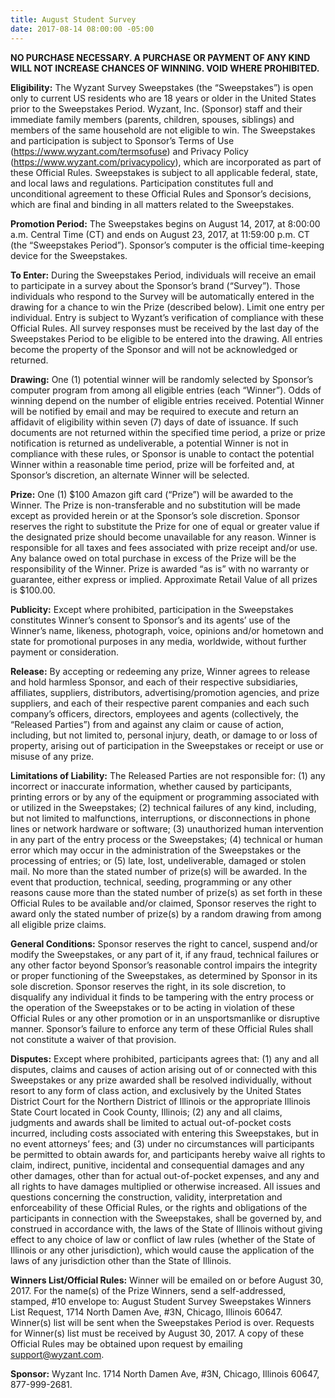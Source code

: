 ```yaml
---
title: August Student Survey
date: 2017-08-14 08:00:00 -05:00
---
```


**NO PURCHASE NECESSARY. A PURCHASE OR PAYMENT OF ANY KIND WILL NOT INCREASE CHANCES OF WINNING. VOID WHERE PROHIBITED.**

**Eligibility:** The Wyzant Survey Sweepstakes (the “Sweepstakes”) is open only to current US residents who are 18 years or older in the United States prior to the Sweepstakes Period. Wyzant, Inc. (Sponsor) staff and their immediate family members (parents, children, spouses, siblings) and members of the same household are not eligible to win. The Sweepstakes and participation is subject to Sponsor’s Terms of Use (https://www.wyzant.com/termsofuse) and Privacy Policy (https://www.wyzant.com/privacypolicy), which are incorporated as part of these Official Rules. Sweepstakes is subject to all applicable federal, state, and local laws and regulations. Participation constitutes full and unconditional agreement to these Official Rules and Sponsor’s decisions, which are final and binding in all matters related to the Sweepstakes.

**Promotion Period:** The Sweepstakes begins on August 14, 2017, at 8:00:00 a.m. Central Time (CT) and ends on August 23, 2017, at 11:59:00 p.m. CT (the “Sweepstakes Period”). Sponsor’s computer is the official time-keeping device for the Sweepstakes.

**To Enter:** During the Sweepstakes Period, individuals will receive an email to participate in a survey about the Sponsor’s brand (“Survey”). Those individuals who respond to the Survey will be automatically entered in the drawing for a chance to win the Prize (described below). Limit one entry per individual. Entry is subject to Wyzant’s verification of compliance with these Official Rules. All survey responses must be received by the last day of the Sweepstakes Period to be eligible to be entered into the drawing. All entries become the property of the Sponsor and will not be acknowledged or returned.

**Drawing:** One (1) potential winner will be randomly selected by Sponsor’s computer program from among all eligible entries (each “Winner”). Odds of winning depend on the number of eligible entries received. Potential Winner will be notified by email and may be required to execute and return an affidavit of eligibility within seven (7) days of date of issuance. If such documents are not returned within the specified time period, a prize or prize notification is returned as undeliverable, a potential Winner is not in compliance with these rules, or Sponsor is unable to contact the potential Winner within a reasonable time period, prize will be forfeited and, at Sponsor’s discretion, an alternate Winner will be selected.

**Prize:** One (1) $100 Amazon gift card (“Prize”) will be awarded to the Winner. The Prize is non-transferable and no substitution will be made except as provided herein or at the Sponsor’s sole discretion. Sponsor reserves the right to substitute the Prize for one of equal or greater value if the designated prize should become unavailable for any reason. Winner is responsible for all taxes and fees associated with prize receipt and/or use. Any balance owed on total purchase in excess of the Prize will be the responsibility of the Winner. Prize is awarded “as is” with no warranty or guarantee, either express or implied. Approximate Retail Value of all prizes is $100.00.

**Publicity:** Except where prohibited, participation in the Sweepstakes constitutes Winner’s consent to Sponsor’s and its agents’ use of the Winner’s name, likeness, photograph, voice, opinions and/or hometown and state for promotional purposes in any media, worldwide, without further payment or consideration.

**Release:** By accepting or redeeming any prize, Winner agrees to release and hold harmless Sponsor, and each of their respective subsidiaries, affiliates, suppliers, distributors, advertising/promotion agencies, and prize suppliers, and each of their respective parent companies and each such company’s officers, directors, employees and agents (collectively, the “Released Parties”) from and against any claim or cause of action, including, but not limited to, personal injury, death, or damage to or loss of property, arising out of participation in the Sweepstakes or receipt or use or misuse of any prize.

**Limitations of Liability:** The Released Parties are not responsible for: (1) any incorrect or inaccurate information, whether caused by participants, printing errors or by any of the equipment or programming associated with or utilized in the Sweepstakes; (2) technical failures of any kind, including, but not limited to malfunctions, interruptions, or disconnections in phone lines or network hardware or software; (3) unauthorized human intervention in any part of the entry process or the Sweepstakes; (4) technical or human error which may occur in the administration of the Sweepstakes or the processing of entries; or (5) late, lost, undeliverable, damaged or stolen mail. No more than the stated number of prize(s) will be awarded. In the event that production, technical, seeding, programming or any other reasons cause more than the stated number of prize(s) as set forth in these Official Rules to be available and/or claimed, Sponsor reserves the right to award only the stated number of prize(s) by a random drawing from among all eligible prize claims.

**General Conditions:** Sponsor reserves the right to cancel, suspend and/or modify the Sweepstakes, or any part of it, if any fraud, technical failures or any other factor beyond Sponsor’s reasonable control impairs the integrity or proper functioning of the Sweepstakes, as determined by Sponsor in its sole discretion. Sponsor reserves the right, in its sole discretion, to disqualify any individual it finds to be tampering with the entry process or the operation of the Sweepstakes or to be acting in violation of these Official Rules or any other promotion or in an unsportsmanlike or disruptive manner. Sponsor’s failure to enforce any term of these Official Rules shall not constitute a waiver of that provision.

**Disputes:** Except where prohibited, participants agrees that: (1) any and all disputes, claims and causes of action arising out of or connected with this Sweepstakes or any prize awarded shall be resolved individually, without resort to any form of class action, and exclusively by the United States District Court for the Northern District of Illinois or the appropriate Illinois State Court located in Cook County, Illinois; (2) any and all claims, judgments and awards shall be limited to actual out-of-pocket costs incurred, including costs associated with entering this Sweepstakes, but in no event attorneys’ fees; and (3) under no circumstances will participants be permitted to obtain awards for, and participants hereby waive all rights to claim, indirect, punitive, incidental and consequential damages and any other damages, other than for actual out-of-pocket expenses, and any and all rights to have damages multiplied or otherwise increased. All issues and questions concerning the construction, validity, interpretation and enforceability of these Official Rules, or the rights and obligations of the participants in connection with the Sweepstakes, shall be governed by, and construed in accordance with, the laws of the State of Illinois without giving effect to any choice of law or conflict of law rules (whether of the State of Illinois or any other jurisdiction), which would cause the application of the laws of any jurisdiction other than the State of Illinois.

**Winners List/Official Rules:** Winner will be emailed on or before August 30, 2017. For the name(s) of the Prize Winners, send a self-addressed, stamped, #10 envelope to: August Student Survey Sweepstakes Winners List Request, 1714 North Damen Ave, #3N, Chicago, Illinois 60647. Winner(s) list will be sent when the Sweepstakes Period is over. Requests for Winner(s) list must be received by August 30, 2017. A copy of these Official Rules may be obtained upon request by emailing support@wyzant.com.

**Sponsor:** Wyzant Inc. 1714 North Damen Ave, #3N, Chicago, Illinois 60647, 877-999-2681.
